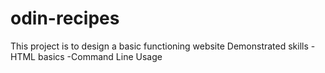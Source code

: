 # odin-recipes
This project is to design a basic functioning website
Demonstrated skills
-HTML basics
-Command Line Usage